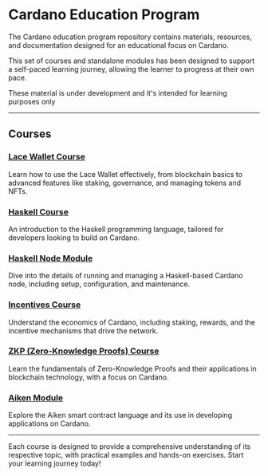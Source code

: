 # Cardano Education Program

The Cardano education program repository contains materials, resources, and documentation designed for an educational focus on Cardano.

This set of courses and standalone modules has been designed to support a self-paced learning journey, allowing the learner to progress at their own pace.

These material is under development and it's intended for learning purposes only

---

## Courses

### [Lace Wallet Course](lace-course/README.md)

Learn how to use the Lace Wallet effectively, from blockchain basics to advanced features like staking, governance, and managing tokens and NFTs.

### [Haskell Course](https://github.com/input-output-hk/haskell-course)

An introduction to the Haskell programming language, tailored for developers looking to build on Cardano.

### [Haskell Node Module](haskell-node-module/README.md)

Dive into the details of running and managing a Haskell-based Cardano node, including setup, configuration, and maintenance.

### [Incentives Course](incentives-course/README.md)

Understand the economics of Cardano, including staking, rewards, and the incentive mechanisms that drive the network.

### [ZKP (Zero-Knowledge Proofs) Course](ZKP-and-cryptography-course/README.md)

Learn the fundamentals of Zero-Knowledge Proofs and their applications in blockchain technology, with a focus on Cardano.

### [Aiken Module](https://github.com/iohkedu/aiken-module)

Explore the Aiken smart contract language and its use in developing applications on Cardano.

---

Each course is designed to provide a comprehensive understanding of its respective topic, with practical examples and hands-on exercises. Start your learning journey today!
